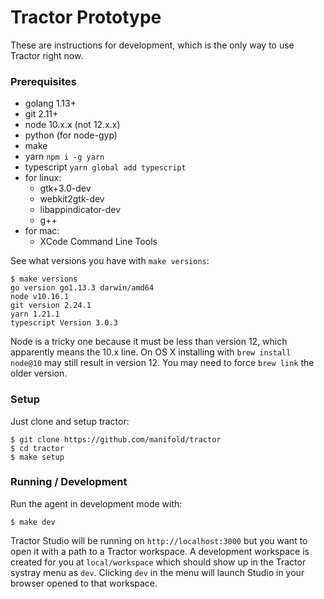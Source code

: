 # Tractor Prototype

These are instructions for development, which is the only way to use Tractor right now.

### Prerequisites
 * golang 1.13+
 * git 2.11+
 * node 10.x.x (not 12.x.x)
 * python (for node-gyp)
 * make
 * yarn `npm i -g yarn`
 * typescript `yarn global add typescript`
 * for linux: 
   * gtk+3.0-dev
   * webkit2gtk-dev
   * libappindicator-dev
   * g++
 * for mac: 
   * XCode Command Line Tools

See what versions you have with `make versions`:
```
$ make versions
go version go1.13.3 darwin/amd64
node v10.16.1
git version 2.24.1
yarn 1.21.1
typescript Version 3.0.3
```
Node is a tricky one because it must be less than version 12, which 
apparently means the 10.x line. On OS X installing with `brew install node@10`
may still result in version 12. You may need to force `brew link` the older version.

### Setup
Just clone and setup tractor:
```
$ git clone https://github.com/manifold/tractor
$ cd tractor
$ make setup
```

### Running / Development
Run the agent in development mode with:
```
$ make dev
```
Tractor Studio will be running on `http://localhost:3000` but you want to open it with a 
path to a Tractor workspace. A development workspace is created for you at `local/workspace`
which should show up in the Tractor systray menu as `dev`. Clicking `dev` in the menu will
launch Studio in your browser opened to that workspace.
